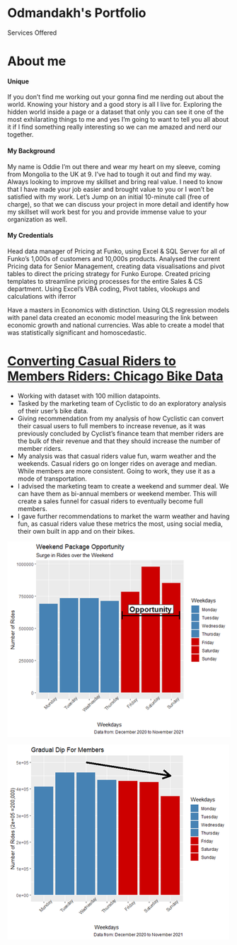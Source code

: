 # Odmandakh's Portfolio
Services Offered

# About me
#### Unique
If you don’t find me working out your gonna find me nerding out about the world. Knowing your history and a good story is all I live for. Exploring the hidden world inside a page or a dataset that only you can see it one of the most exhilarating things to me and yes I’m going to want to tell you all about it if I find something really interesting so we can me amazed and nerd our together.

#### My Background
My name is Oddie I’m out there and wear my heart on my sleeve, coming from Mongolia to the UK at 9. I’ve had to tough it out and find my way. Always looking to improve my skillset and bring real value. I need to know that I have made your job easier and brought value to you or I won’t be satisfied with my work. Let’s Jump on an initial 10-minute call (free of charge), so that we can discuss your project in more detail and identify how my skillset will work best for you and provide immense value to your organization as well.

#### My Credentials
Head data manager of Pricing at Funko, using Excel & SQL Server for all of Funko’s 1,000s of customers and 10,000s products. Analysed the current Pricing data for Senior Management, creating data visualisations and pivot tables to direct the pricing strategy for Funko Europe. Created pricing templates to streamline pricing processes for the entire Sales & CS department. Using Excel’s VBA coding, Pivot tables, vlookups and calculations with iferror 

Have a masters in Economics with distinction. Using OLS regression models with panel data created an economic model measuring the link between economic growth and national currencies. Was able to create a model that was statistically significant and homoscedastic.

# [Converting Casual Riders to Members Riders: Chicago Bike Data](https://github.com/Offthecharts89/Chicago-Bike-Data-Project)
* Working with dataset with 100 million datapoints.  
* Tasked by the marketing team of Cyclistic to do an exploratory analysis of their user’s bike data. 
* Giving recommendation from my analysis of how Cyclistic can convert their casual users to full members to increase revenue, as it was previously concluded by Cyclist’s finance team that member riders are the bulk of their revenue and that they should increase the number of member riders.
* My analysis was that casual riders value fun, warm weather and the weekends. Casual riders go on longer rides on average and median. While members are more consistent. Going to work, they use it as a mode of transportation. 
* I advised the marketing team to create a weekend and summer deal. We can have them as bi-annual members or weekend member. This will create a sales funnel for casual riders to eventually become full members. 
* I gave further recommendations to market the warm weather and having fun, as casual riders value these metrics the most, using social media, their own built in app and on their bikes. 


![](Images/Weekday%20Total.png)

![](Images/Member%20Weekday.png)
